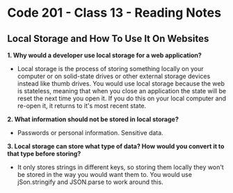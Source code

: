 # Code 201 - Class 13 - Reading Notes

## Local Storage and How To Use It On Websites

**1. Why would a developer use local storage for a web application?**

- Local storage is the process of storing something locally on your computer or on solid-state drives or other external storage devices instead like thumb drives. You would use local storage because the web is stateless, meaning that when you close an application the state will be reset the next time you open it. If you do this on your local computer and re-open it, it returns to it's most recent state.

**2. What information should not be stored in local storage?**

- Passwords or personal information. Sensitive data.

**3. Local storage can store what type of data? How would you convert it to that type before storing?**

- It only stores strings in different keys, so storing them locally they won't be stored in the way you would want them to. You would use  jSon.stringify and JSON.parse to work around this.
